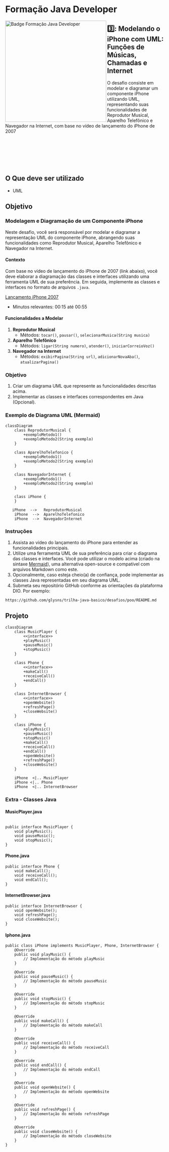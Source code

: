 # Formação Java Developer

<img align="left" height="320rem" alt="Badge Formação Java Developer" src="https://hermes.dio.me/tracks/da6041a9-80ef-409e-bd50-5e7be4dfadf6.png"/>

## 3️⃣: Modelando o iPhone com UML: Funções de Músicas, Chamadas e Internet
O desafio consiste em modelar e diagramar um componente iPhone utilizando UML, representando suas funcionalidades de Reprodutor Musical, Aparelho Telefônico e Navegador na Internet, com base no vídeo de lançamento do iPhone de 2007

<br><br><br><br><br>

## O Que deve ser utilizado

+ UML

## Objetivo

### Modelagem e Diagramação de um Componente iPhone

Neste desafio, você será responsável por modelar e diagramar a representação UML do componente iPhone, abrangendo suas funcionalidades como Reprodutor Musical, Aparelho Telefônico e Navegador na Internet.

#### Contexto
Com base no vídeo de lançamento do iPhone de 2007 (link abaixo), você deve elaborar a diagramação das classes e interfaces utilizando uma ferramenta UML de sua preferência. Em seguida, implemente as classes e interfaces no formato de arquivos `.java`.

[Lançamento iPhone 2007](https://www.youtube.com/watch?v=9ou608QQRq8)
- Minutos relevantes: 00:15 até 00:55

#### Funcionalidades a Modelar
1. **Reprodutor Musical**
   - Métodos: `tocar()`, `pausar()`, `selecionarMusica(String musica)`
2. **Aparelho Telefônico**
   - Métodos: `ligar(String numero)`, `atender()`, `iniciarCorreioVoz()`
3. **Navegador na Internet**
   - Métodos: `exibirPagina(String url)`, `adicionarNovaAba()`, `atualizarPagina()`

### Objetivo
1. Criar um diagrama UML que represente as funcionalidades descritas acima.
2. Implementar as classes e interfaces correspondentes em Java (Opcional).

### Exemplo de Diagrama UML (Mermaid)
```mermaid
classDiagram
    class ReprodutorMusical {
        +exemploMetodo1()
        +exemploMetodo2(String exemplo)
    }

    class AparelhoTelefonico {
        +exemploMetodo1()
        +exemploMetodo2(String exemplo)
    }

    class NavegadorInternet {
        +exemploMetodo1()
        +exemploMetodo2(String exemplo)
    }

    class iPhone {
    }

   iPhone  -->   ReprodutorMusical
    iPhone  -->  AparelhoTelefonico
    iPhone  -->  NavegadorInternet
```

### Instruções
1. Assista ao vídeo do lançamento do iPhone para entender as funcionalidades principais.
2. Utilize uma ferramenta UML de sua preferência para criar o diagrama das classes e interfaces. Você pode utilizar o modelo acima (criado na sintaxe [Mermaid](https://mermaid.js.org/)), uma alternativa open-source e compatível com arquivos Markdown como este.
3. Opcionalmente, caso esteja cheio(a) de confiança, pode implementar as classes Java representadas em seu diagrama UML.
4. Submeta seu repositório GitHub conforme as orientações da plataforma DIO. Por exemplo:

```bash
https://github.com/glysns/trilha-java-basico/desafios/poo/README.md
```` 


## Projeto

```mermaid
classDiagram
    class MusicPlayer {
        <<interface>>
        +playMusic()
        +pauseMusic()
        +stopMusic()
    }

    class Phone {
        <<interface>>
        +makeCall()
        +receiveCall()
        +endCall()
    }

    class InternetBrowser {
        <<interface>>
        +openWebsite()
        +refreshPage()
        +closeWebsite()
    }

    class iPhone {
        +playMusic()
        +pauseMusic()
        +stopMusic()
        +makeCall()
        +receiveCall()
        +endCall()
        +openWebsite()
        +refreshPage()
        +closeWebsite()
    }

    iPhone  <|.. MusicPlayer
    iPhone <|.. Phone
    iPhone  <|.. InternetBrowser

```

### Extra - Classes Java

#### MusicPlayer.java

```

public interface MusicPlayer {
    void playMusic();
    void pauseMusic();
    void stopMusic();
}

```

#### Phone.java

```
public interface Phone {
    void makeCall();
    void receiveCall();
    void endCall();
}
```

#### InternetBrowser.java

```
public interface InternetBrowser {
    void openWebsite();
    void refreshPage();
    void closeWebsite();
}

```

#### Iphone.java

```
public class iPhone implements MusicPlayer, Phone, InternetBrowser {
    @Override
    public void playMusic() {
        // Implementação do método playMusic
    }

    @Override
    public void pauseMusic() {
        // Implementação do método pauseMusic
    }

    @Override
    public void stopMusic() {
        // Implementação do método stopMusic
    }

    @Override
    public void makeCall() {
        // Implementação do método makeCall
    }

    @Override
    public void receiveCall() {
        // Implementação do método receiveCall
    }

    @Override
    public void endCall() {
        // Implementação do método endCall
    }

    @Override
    public void openWebsite() {
        // Implementação do método openWebsite
    }

    @Override
    public void refreshPage() {
        // Implementação do método refreshPage
    }

    @Override
    public void closeWebsite() {
        // Implementação do método closeWebsite
    }
}

```



